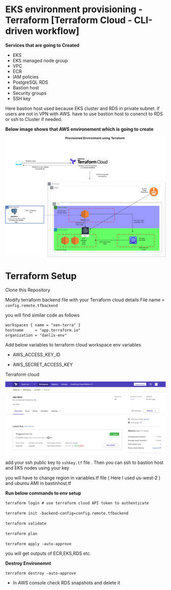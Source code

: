 # EKS environment provisioning - Terraform [Terraform Cloud - CLI-driven workflow]

**Services that are going to Created**

- EKS 
- EKS managed node group
- VPC 
- ECR
- IAM policies
- PostgreSQL RDS
- Bastion host
- Security groups 
- SSH key

Here bastion host used because EKS cluster and RDS in private subnet. if users are not in VPN with AWS. have to use bastion host to conenct to RDS or ssh to Cluster if needed.

**Below image shows that AWS environement which is going to create**


![](diagrams/Terraform_ENV.png)


# Terraform Setup 

Clone this Repository 

Modify terraform backend file with your Terraform cloud details
File name =  `config.remote.tfbackend`

you will find similar code as follows
```
workspaces { name = "xen-terra" }
hostname     = "app.terraform.io"
organization = "danlix-env"
```


Add below variables to terraform cloud workspace env variables

- AWS_ACCESS_KEY_ID 

- AWS_SECRET_ACCESS_KEY


Terraform cloud

![](diagrams/tf-cloudJPG.JPG)

add your ssh public key to `sshkey.tf` file . Then you can ssh to bastion host and EKS nodes using your key

you will have to change region in variables.tf file ( Here I used us-west-2 ) and ubuntu AMI in bastinhost.tf


**Run below commands to env setup**
```
terraform login # use terraform cloud API token to authenticate

terraform init -backend-config=config.remote.tfbackend

terraform validate

terraform plan

terraform apply -auto-approve
```

you will get outputs of ECR,EKS,RDS etc.


**Destroy Environemnt**
```
terraform destroy -auto-approve 
```
- In AWS console check RDS snapshots and delete it
